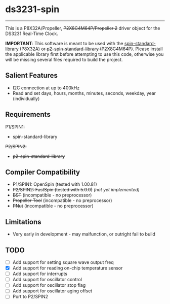# ds3231-spin 
--------------

This is a P8X32A/Propeller, ~~P2X8C4M64P/Propeller 2~~ driver object for the DS3231 Real-Time Clock.

**IMPORTANT**: This software is meant to be used with the [spin-standard-library](https://github.com/avsa242/spin-standard-library) (P8X32A) ~~or [p2-spin-standard-library](https://github.com/avsa242/p2-spin-standard-library) (P2X8C4M64P)~~. Please install the applicable library first before attempting to use this code, otherwise you will be missing several files required to build the project.

## Salient Features

* I2C connection at up to 400kHz
* Read and set days, hours, months, minutes, seconds, weekday, year (individually)

## Requirements

P1/SPIN1:
* spin-standard-library

~~P2/SPIN2:~~
* ~~p2-spin-standard-library~~

## Compiler Compatibility

* P1/SPIN1: OpenSpin (tested with 1.00.81)
* ~~P2/SPIN2: FastSpin (tested with 5.0.0)~~ _(not yet implemented)_
* ~~BST~~ (incompatible - no preprocessor)
* ~~Propeller Tool~~ (incompatible - no preprocessor)
* ~~PNut~~ (incompatible - no preprocessor)

## Limitations

* Very early in development - may malfunction, or outright fail to build

## TODO

- [ ] Add support for setting square wave output freq
- [x] Add support for reading on-chip temperature sensor
- [ ] Add support for interrupts
- [ ] Add support for oscillator control
- [ ] Add support for oscillator stop flag
- [ ] Add support for oscillator aging offset
- [ ] Port to P2/SPIN2
